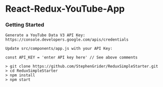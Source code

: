 # React-Redux-YouTube-App

### Getting Started

```
Generate a YouTube Data V3 API Key:
https://console.developers.google.com/apis/credentials

Update src/components/app.js with your API Key:

const API_KEY = 'enter API key here' // See above comments
```

```
> git clone https://github.com/StephenGrider/ReduxSimpleStarter.git
> cd ReduxSimpleStarter
> npm install
> npm start
```
